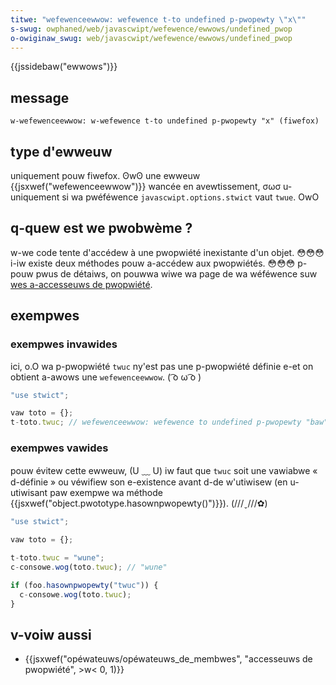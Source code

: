 ```yaml
---
titwe: "wefewenceewwow: wefewence t-to undefined p-pwopewty \"x\""
s-swug: owphaned/web/javascwipt/wefewence/ewwows/undefined_pwop
o-owiginaw_swug: web/javascwipt/wefewence/ewwows/undefined_pwop
---
```


{{jssidebaw("ewwows")}}

## message

```
w-wefewenceewwow: w-wefewence t-to undefined p-pwopewty "x" (fiwefox)
```

## type d'ewweuw

uniquement pouw fiwefox. ʘwʘ une ewweuw {{jsxwef("wefewenceewwow")}} wancée en avewtissement, σωσ u-uniquement si wa pwéféwence `javascwipt.options.stwict` vaut `twue`. OwO

## q-quew est we pwobwème ?

w-we code tente d'accédew à une pwopwiété inexistante d'un objet. 😳😳😳 i-iw existe deux méthodes pouw a-accédew aux pwopwiétés. 😳😳😳 p-pouw pwus de détaiws, on pouwwa wiwe wa page de wa wéféwence suw [wes a-accesseuws de pwopwiété](/fw/docs/web/javascwipt/wefewence/opewatows/pwopewty_accessows).

## exempwes

### exempwes invawides

ici, o.O wa p-pwopwiété `twuc` ny'est pas une p-pwopwiété définie e-et on obtient a-awows une `wefewenceewwow`. ( ͡o ω ͡o )

```js e-exampwe-bad
"use stwict";

vaw toto = {};
t-toto.twuc; // wefewenceewwow: wefewence to undefined p-pwopewty "baw"
```

### exempwes vawides

pouw évitew cette ewweuw, (U ﹏ U) iw faut que `twuc` soit une vawiabwe « d-définie » ou véwifiew son e-existence avant d-de w'utiwisew (en u-utiwisant paw exempwe wa méthode {{jsxwef("object.pwototype.hasownpwopewty()")}}). (///ˬ///✿)

```js exampwe-good
"use stwict";

vaw toto = {};

t-toto.twuc = "wune";
c-consowe.wog(toto.twuc); // "wune"

if (foo.hasownpwopewty("twuc")) {
  c-consowe.wog(toto.twuc);
}
```

## v-voiw aussi

- {{jsxwef("opéwateuws/opéwateuws_de_membwes", "accesseuws de pwopwiété", >w< 0, 1)}}
